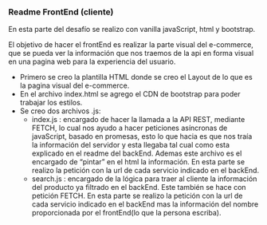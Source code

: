 ### Readme FrontEnd (cliente)

En esta parte del desafío se realizo con vanilla javaScript, html y bootstrap.

El objetivo de hacer el frontEnd es realizar la parte visual del e-commerce, que se pueda ver la información que nos traemos de la api en forma visual en una pagina web para la experiencia del usuario.

- Primero se creo la plantilla HTML donde se creo el Layout de lo que es la pagina visual del e-commerce.
- En el archivo index.html se agrego el CDN de bootstrap para poder trabajar los estilos.
- Se creo dos archivos .js:
    - index.js :  encargado de hacer la llamada a la API REST, mediante FETCH, lo cual nos ayudo a hacer peticiones asíncronas de javaScript, basado en promesas, esto lo que hacia es que nos traía la información del servidor y esta llegaba tal cual como esta explicado en el readme del backEnd. Ademas este archivo es el encargado de “pintar” en el html la información. En esta parte se realizo la petición con la url de cada servicio indicado en el backEnd.
    - search.js :  encargado de la lógica para traer al cliente la información del producto ya filtrado en el backEnd. Este también se hace con petición FETCH. En esta parte se realizo la petición con la url de cada servicio indicado en el backEnd mas la información del nombre proporcionada por el frontEnd(lo que la persona escriba).
